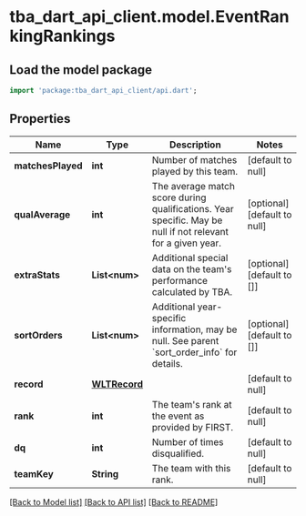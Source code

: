 # tba_dart_api_client.model.EventRankingRankings

## Load the model package
```dart
import 'package:tba_dart_api_client/api.dart';
```

## Properties
Name | Type | Description | Notes
------------ | ------------- | ------------- | -------------
**matchesPlayed** | **int** | Number of matches played by this team. | [default to null]
**qualAverage** | **int** | The average match score during qualifications. Year specific. May be null if not relevant for a given year. | [optional] [default to null]
**extraStats** | **List&lt;num&gt;** | Additional special data on the team&#39;s performance calculated by TBA. | [optional] [default to []]
**sortOrders** | **List&lt;num&gt;** | Additional year-specific information, may be null. See parent &#x60;sort_order_info&#x60; for details. | [optional] [default to []]
**record** | [**WLTRecord**](WLTRecord.md) |  | [default to null]
**rank** | **int** | The team&#39;s rank at the event as provided by FIRST. | [default to null]
**dq** | **int** | Number of times disqualified. | [default to null]
**teamKey** | **String** | The team with this rank. | [default to null]

[[Back to Model list]](../README.md#documentation-for-models) [[Back to API list]](../README.md#documentation-for-api-endpoints) [[Back to README]](../README.md)


